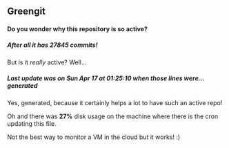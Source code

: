 ## Greengit

#### Do you wonder why this repository is so active?

##### After all it has 27845 commits!

But is it *really* active? Well...

##### Last update was on Sun Apr 17 at 01:25:10 when those lines were... generated

Yes, generated, because it certainly helps a lot to have such an active repo!

Oh and there was **27%** disk usage on the machine
where there is the cron updating this file.

Not the best way to monitor a VM in the cloud but it works! :)
